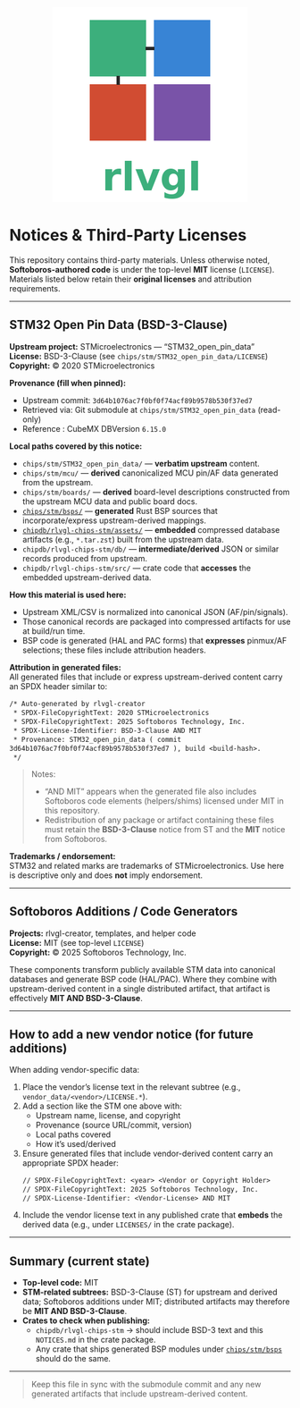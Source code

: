 <!--
NOTICES.md - Third-party license notices.
-->
<p align="center">
  <img src="./rlvgl-logo.png" alt="rlvgl" />
</p>

# Notices & Third-Party Licenses

This repository contains third-party materials. Unless otherwise noted, **Softoboros-authored code** is under the top-level **MIT** license (`LICENSE`). Materials listed below retain their **original licenses** and attribution requirements.

---

## STM32 Open Pin Data (BSD-3-Clause)

**Upstream project:** STMicroelectronics — “STM32_open_pin_data”  
**License:** BSD-3-Clause (see `chips/stm/STM32_open_pin_data/LICENSE`)  
**Copyright:** © 2020 STMicroelectronics

**Provenance (fill when pinned):**
- Upstream commit: `3d64b1076ac7f0bf0f74acf89b9578b530f37ed7`
- Retrieved via: Git submodule at `chips/stm/STM32_open_pin_data` (read-only)
- Reference : CubeMX DBVersion `6.15.0`

**Local paths covered by this notice:**
- `chips/stm/STM32_open_pin_data/` — **verbatim upstream** content.
- `chips/stm/mcu/` — **derived** canonicalized MCU pin/AF data generated from the upstream.
- `chips/stm/boards/` — **derived** board-level descriptions constructed from the upstream MCU data and public board docs.
- [`chips/stm/bsps/`](chips/stm/bsps/README.md) — **generated** Rust BSP sources that incorporate/express upstream-derived mappings.
- [`chipdb/rlvgl-chips-stm/assets/`](chipdb/rlvgl-chips-stm/assets/README.md) — **embedded** compressed database artifacts (e.g., `*.tar.zst`) built from the upstream data.
- `chipdb/rlvgl-chips-stm/db/` — **intermediate/derived** JSON or similar records produced from upstream.
- `chipdb/rlvgl-chips-stm/src/` — crate code that **accesses** the embedded upstream-derived data.

**How this material is used here:**
- Upstream XML/CSV is normalized into canonical JSON (AF/pin/signals).
- Those canonical records are packaged into compressed artifacts for use at build/run time.
- BSP code is generated (HAL and PAC forms) that **expresses** pinmux/AF selections; these files include attribution headers.

**Attribution in generated files:**  
All generated files that include or express upstream-derived content carry an SPDX header similar to:

```text
/* Auto-generated by rlvgl-creator
 * SPDX-FileCopyrightText: 2020 STMicroelectronics
 * SPDX-FileCopyrightText: 2025 Softoboros Technology, Inc.
 * SPDX-License-Identifier: BSD-3-Clause AND MIT
 * Provenance: STM32_open_pin_data ( commit 3d64b1076ac7f0bf0f74acf89b9578b530f37ed7 ), build <build-hash>.
 */
```

> Notes:
> - “AND MIT” appears when the generated file also includes Softoboros code elements (helpers/shims) licensed under MIT in this repository.
> - Redistribution of any package or artifact containing these files must retain the **BSD-3-Clause** notice from ST and the **MIT** notice from Softoboros.

**Trademarks / endorsement:**  
STM32 and related marks are trademarks of STMicroelectronics. Use here is descriptive only and does **not** imply endorsement.

---

## Softoboros Additions / Code Generators

**Projects:** rlvgl-creator, templates, and helper code  
**License:** MIT (see top-level `LICENSE`)  
**Copyright:** © 2025 Softoboros Technology, Inc.

These components transform publicly available STM data into canonical databases and generate BSP code (HAL/PAC). Where they combine with upstream-derived content in a single distributed artifact, that artifact is effectively **MIT AND BSD-3-Clause**.

---

## How to add a new vendor notice (for future additions)

When adding vendor-specific data:

1. Place the vendor’s license text in the relevant subtree (e.g., `vendor_data/<vendor>/LICENSE.*`).
2. Add a section like the STM one above with:
   - Upstream name, license, and copyright
   - Provenance (source URL/commit, version)
   - Local paths covered
   - How it’s used/derived
3. Ensure generated files that include vendor-derived content carry an appropriate SPDX header:
   ```
   // SPDX-FileCopyrightText: <year> <Vendor or Copyright Holder>
   // SPDX-FileCopyrightText: 2025 Softoboros Technology, Inc.
   // SPDX-License-Identifier: <Vendor-License> AND MIT
   ```
4. Include the vendor license text in any published crate that **embeds** the derived data (e.g., under `LICENSES/` in the crate package).

---

## Summary (current state)

- **Top-level code:** MIT  
- **STM-related subtrees:** BSD-3-Clause (ST) for upstream and derived data; Softoboros additions under MIT; distributed artifacts may therefore be **MIT AND BSD-3-Clause**.  
- **Crates to check when publishing:**  
  - `chipdb/rlvgl-chips-stm` → should include BSD-3 text and this `NOTICES.md` in the crate package.  
  - Any crate that ships generated BSP modules under [`chips/stm/bsps`](chips/stm/bsps/README.md) should do the same.

---

> Keep this file in sync with the submodule commit and any new generated artifacts that include upstream-derived content.


